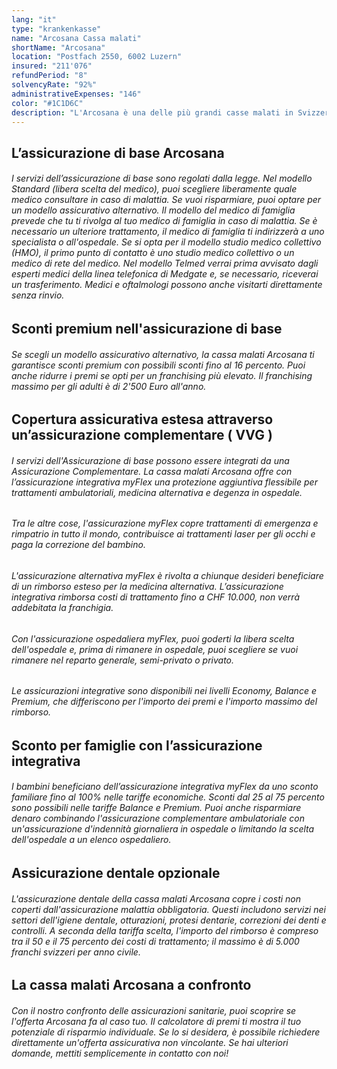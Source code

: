 ```yaml
---
lang: "it"
type: "krankenkasse"
name: "Arcosana Cassa malati"
shortName: "Arcosana"
location: "Postfach 2550, 6002 Luzern"
insured: "211'076"
refundPeriod: "8"
solvencyRate: "92%"
administrativeExpenses: "146"
color: "#1C1D6C"
description: "L'Arcosana è una delle più grandi casse malati in Svizzera, la CSS Lucerna. Oltre 200.000 assicurati hanno optato per l'assicurazione sanitaria obbligatoria Arcosana. Se stai cercando una cassa malati con un buon rapporto prezzo/servizi, puoi fare un confronto assicurativo con noi presso il confronto con noi il confronto delle assicurazioni sanitarie."
---
```


## L’assicurazione di base Arcosana

###### I servizi dell’assicurazione di base sono regolati dalla legge. Nel modello Standard (libera scelta del medico), puoi scegliere liberamente quale medico consultare in caso di malattia. Se vuoi risparmiare, puoi optare per un modello assicurativo alternativo. Il modello del medico di famiglia prevede che tu ti rivolga al tuo medico di famiglia in caso di malattia. Se è necessario un ulteriore trattamento, il medico di famiglia ti indirizzerà a uno specialista o all'ospedale. Se si opta per il modello studio medico collettivo (HMO), il primo punto di contatto è uno studio medico collettivo o un medico di rete del medico. Nel modello Telmed verrai prima avvisato dagli esperti medici della linea telefonica di Medgate e, se necessario, riceverai un trasferimento. Medici e oftalmologi possono anche visitarti direttamente senza rinvio.

## Sconti premium nell'assicurazione di base

###### Se scegli un modello assicurativo alternativo, la cassa malati Arcosana ti garantisce sconti premium con possibili sconti fino al 16 percento. Puoi anche ridurre i premi se opti per un franchising più elevato. Il franchising massimo per gli adulti è di 2'500 Euro all'anno.

## Copertura assicurativa estesa attraverso un’assicurazione complementare ( VVG )

###### I servizi dell'Assicurazione di base possono essere integrati da una Assicurazione Complementare. La cassa malati Arcosana offre con l’assicurazione integrativa myFlex una protezione aggiuntiva flessibile per trattamenti ambulatoriali, medicina alternativa e degenza in ospedale.

###### Tra le altre cose, l'assicurazione myFlex copre trattamenti di emergenza e rimpatrio in tutto il mondo, contribuisce ai trattamenti laser per gli occhi e paga la correzione del bambino.

###### L'assicurazione alternativa myFlex è rivolta a chiunque desideri beneficiare di un rimborso esteso per la medicina alternativa. L’assicurazione integrativa rimborsa costi di trattamento fino a CHF 10.000, non verrà addebitata la franchigia.

###### Con l'assicurazione ospedaliera myFlex, puoi goderti la libera scelta dell'ospedale e, prima di rimanere in ospedale, puoi scegliere se vuoi rimanere nel reparto generale, semi-privato o privato.

###### Le assicurazioni integrative sono disponibili nei livelli Economy, Balance e Premium, che differiscono per l'importo dei premi e l'importo massimo del rimborso.

## Sconto per famiglie con l’assicurazione integrativa

###### I bambini beneficiano dell’assicurazione integrativa myFlex da uno sconto familiare fino al 100% nelle tariffe economiche. Sconti dal 25 al 75 percento sono possibili nelle tariffe Balance e Premium. Puoi anche risparmiare denaro combinando l'assicurazione complementare ambulatoriale con un'assicurazione d'indennità giornaliera in ospedale o limitando la scelta dell'ospedale a un elenco ospedaliero.

## Assicurazione dentale opzionale

###### L'assicurazione dentale della cassa malati Arcosana copre i costi non coperti dall'assicurazione malattia obbligatoria. Questi includono servizi nei settori dell'igiene dentale, otturazioni, protesi dentarie, correzioni dei denti e controlli. A seconda della tariffa scelta, l'importo del rimborso è compreso tra il 50 e il 75 percento dei costi di trattamento; il massimo è di 5.000 franchi svizzeri per anno civile.

## La cassa malati Arcosana a confronto

###### Con il nostro confronto delle assicurazioni sanitarie, puoi scoprire se l'offerta Arcosana fa al caso tuo. Il calcolatore di premi ti mostra il tuo potenziale di risparmio individuale. Se lo si desidera, è possibile richiedere direttamente un'offerta assicurativa non vincolante. Se hai ulteriori domande, mettiti semplicemente in contatto con noi!

